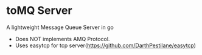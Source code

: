 # toMQ Server
A lightweight Message Queue Server in go

* Does NOT implements AMQ Protocol.
* Uses easytcp for tcp server(https://github.com/DarthPestilane/easytcp)


